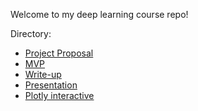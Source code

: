 Welcome to my deep learning course repo!

Directory:
* [Project Proposal](https://github.com/tyrnaki/metis_coursework/blob/03dd29735f3a6544841cb013217de9ff433cb022/Text_Recognition/proposal.md)
* [MVP](https://github.com/tyrnaki/metis_coursework/blob/03dd29735f3a6544841cb013217de9ff433cb022/Text_Recognition/MVP.md)
* [Write-up](https://github.com/tyrnaki/metis_coursework/blob/03dd29735f3a6544841cb013217de9ff433cb022/Text_Recognition/write_up.md)
* [Presentation](https://github.com/tyrnaki/metis_coursework/blob/08ad8ede9180d4fa69cded2be2fe492333cbce56/Text_Recognition/Deep_Learning_WTyrna.pdf)
* [Plotly interactive](https://chart-studio.plotly.com/~walter.tyrna/3/#/plot)
